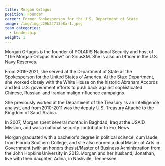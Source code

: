 ```yaml
---
title: Morgan Ortagus
position: Founder
career: Former Spokesperson for the U.S. Department of State
image: /img/img_d29b24713e8a-1.jpeg
team_categories:
  - Leadership
weight: 1
---
```

Morgan Ortagus is the founder of POLARIS National Security and host of "The Morgan Ortagus Show" on SiriusXM. She is also an Officer in the U.S. Navy Reserves. 

From 2019-2021, she served at the Department of State as the Spokesperson for the United States of America. At the State Department, she worked closely with the White House on the historic Abraham Accords and led U.S. government efforts to push back against sophisticated Chinese, Russian, and Iranian malign influence campaigns. 

She previously worked at the Department of the Treasury as an intelligence analyst, and from 2010-2011 was the deputy U.S. Treasury Attaché to the Kingdom of Saudi Arabia.

In 2007, Morgan spent several months in Baghdad, Iraq at the USAID Mission, and was a national security contributor to Fox News.

Morgan graduated with a bachelor's degree in political science, cum laude, from Florida Southern College, and she also earned a dual Master of Arts in Government (with an honors thesis)/Master of Business Administration from the John Hopkins University in 2013. Morgan and her husband, Jonathan, live with their daughter, Adina, in Nashville, Tennessee.